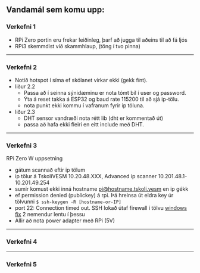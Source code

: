 ## Vandamál sem komu upp:

### Verkefni 1

- RPi Zero portin eru frekar leiðinleg, þarf að jugga til aðeins til að fá ljós
- RPi3 skemmdist við skammhlaup, (töng í tvo pinna)

---

### Verkefni 2
- Notið hotspot í síma ef skólanet virkar ekki (gekk fínt).
- liður 2.2  
   - Passa að í seinna sýnidæminu er nota tómt bil í user og password.  
   - Ýta á reset takka á ESP32 og baud rate 115200 til að sjá ip-tölu.
   - nota punkt ekki kommu í vafranum fyrir ip töluna.
- liður 2.3
   - DHT sensor vandræði nota rétt lib (dht er kommentað út) 
   - passa að hafa ekki fleiri en eitt include með DHT.
   
---

### Verkefni 3

RPi Zero W uppsetning
- gátum scannað eftir ip tölum
- ip tölur á TskoliVESM 10.20.48.XXX, Advanced ip scanner 10.201.48.1-10.201.49.254
- sumir komust ekki inná hostname pi@hostname.tskoli.vesm en ip gékk
- ef permission denied (publickey) á rpi. Þá hreinsa út eldra key úr tölvunni `$ ssh-keygen -R [hostname-or-IP]`
- port 22: Connection timed out. SSH lokað útaf firewall í tölvu [windows fix](https://www.windowscentral.com/how-open-port-windows-firewall) 2 nemendur lentu í þessu
- Allir að nota power adapter með RPi (5V)


---

### Verkefni 4

---

### Verkefni 5
